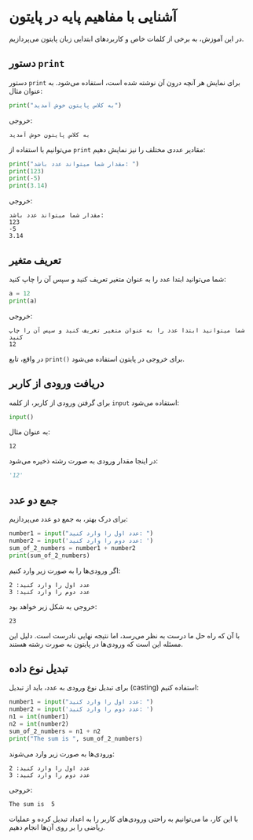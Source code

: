 

# آشنایی با مفاهیم پایه در پایتون

در این آموزش، به برخی از کلمات خاص و کاربردهای ابتدایی زبان پایتون می‌پردازیم.

## دستور `print`

دستور `print` برای نمایش هر آنچه درون آن نوشته شده است، استفاده می‌شود. به عنوان مثال:

```python
print("به کلاس پایتون خوش آمدید")
```
خروجی:
```
به کلاس پایتون خوش آمدید
```

می‌توانیم با استفاده از `print` مقادیر عددی مختلف را نیز نمایش دهیم:

```python
print("مقدار شما میتواند عدد باشد: ")
print(123)
print(-5)
print(3.14)
```
خروجی:
```
مقدار شما میتواند عدد باشد: 
123
-5
3.14
```

## تعریف متغیر

شما می‌توانید ابتدا عدد را به عنوان متغیر تعریف کنید و سپس آن را چاپ کنید:

```python
a = 12
print(a)
```
خروجی:
```
شما میتوانید ابتدا عدد را به عنوان متغیر تعریف کنید و سپس آن را چاپ کنید
12
```

در واقع، تابع `print()` برای خروجی در پایتون استفاده می‌شود.

## دریافت ورودی از کاربر

برای گرفتن ورودی از کاربر، از کلمه `input` استفاده می‌شود:

```python
input()
```
به عنوان مثال:

```
12
```
در اینجا مقدار ورودی به صورت رشته ذخیره می‌شود:

```python
'12'
```

## جمع دو عدد

برای درک بهتر، به جمع دو عدد می‌پردازیم:

```python
number1 = input("عدد اول را وارد کنید: ")
number2 = input('عدد دوم را وارد کنید: ')
sum_of_2_numbers = number1 + number2
print(sum_of_2_numbers)
```

اگر ورودی‌ها را به صورت زیر وارد کنیم:

```
عدد اول را وارد کنید: 2
عدد دوم را وارد کنید: 3
```

خروجی به شکل زیر خواهد بود:
```
23
```

با آن که راه حل ما درست به نظر می‌رسد، اما نتیجه نهایی نادرست است. دلیل این مسئله این است که ورودی‌ها در پایتون به صورت رشته هستند.

## تبدیل نوع داده

برای تبدیل نوع ورودی به عدد، باید از تبدیل (casting) استفاده کنیم:

```python
number1 = input("عدد اول را وارد کنید: ")
number2 = input('عدد دوم را وارد کنید: ')
n1 = int(number1)
n2 = int(number2)
sum_of_2_numbers = n1 + n2
print("The sum is ", sum_of_2_numbers)
```

ورودی‌ها به صورت زیر وارد می‌شوند:

```
عدد اول را وارد کنید: 2
عدد دوم را وارد کنید: 3
```

خروجی:
```
The sum is  5
```

با این کار، ما می‌توانیم به راحتی ورودی‌های کاربر را به اعداد تبدیل کرده و عملیات ریاضی را بر روی آن‌ها انجام دهیم.
```
